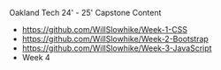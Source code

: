 Oakland Tech 24' - 25' Capstone Content

- https://github.com/WillSlowhike/Week-1-CSS
- https://github.com/WillSlowhike/Week-2-Bootstrap
- https://github.com/WillSlowhike/Week-3-JavaScript
- Week 4
